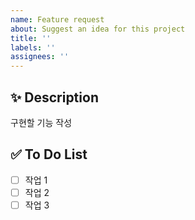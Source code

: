 ```yaml
---
name: Feature request
about: Suggest an idea for this project
title: ''
labels: ''
assignees: ''
---
```


## ✨ Description

구현할 기능 작성

## ✅ To Do List

- [ ] 작업 1
- [ ] 작업 2
- [ ] 작업 3
